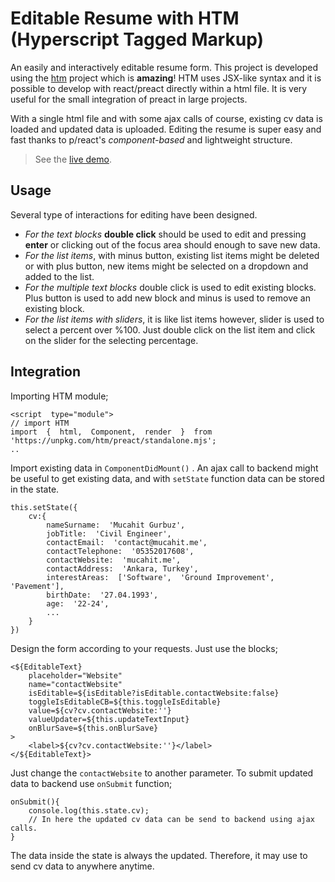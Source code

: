 # Editable Resume with HTM (Hyperscript Tagged Markup)

An easily and interactively editable resume form. This project is developed using the [htm](https://github.com/developit/htm) project which is **amazing**! HTM uses JSX-like syntax and it is possible to develop with react/preact directly within a html file. It is very useful for the small integration of preact in large projects.

With a single html file and with some ajax calls of course, existing cv data is loaded and updated data is uploaded. Editing the resume is super easy and fast thanks to p/react's *component-based* and lightweight structure.

> See the [live demo](https://editable-resume.mucahit.me/).



## Usage
Several type of interactions for editing have been designed.

 - *For the text blocks* **double click** should be used to edit and pressing **enter** or clicking out of the focus area should enough to save new data.
 - *For the list items*, with minus button, existing list items might be deleted or with plus button, new items might be selected on a dropdown and added to the list.
 - *For the multiple text blocks* double click is used to edit existing blocks. Plus button is used to add new block and minus is used to remove an existing block.
 - *For the list items with sliders*, it is like list items however, slider is used to select a percent over %100. Just double click on the list item and click on the slider for the selecting percentage.

## Integration
Importing HTM module;

    <script  type="module">
    // import HTM
    import  {  html,  Component,  render  }  from  'https://unpkg.com/htm/preact/standalone.mjs';
    ..
Import existing data in `ComponentDidMount()` . An ajax call to backend might be useful to get existing data, and with `setState` function data can be stored in the state.

    this.setState({
	    cv:{
		    nameSurname:  'Mucahit Gurbuz',
		    jobTitle:  'Civil Engineer',
		    contactEmail:  'contact@mucahit.me',
		    contactTelephone:  '05352017608',
		    contactWebsite:  'mucahit.me',
		    contactAddress:  'Ankara, Turkey',
		    interestAreas:  ['Software',  'Ground Improvement',  'Pavement'],
		    birthDate:  '27.04.1993',
		    age:  '22-24',
		    ...
		}
	})

Design the form according to your requests. Just use the blocks;

    <${EditableText}
	    placeholder="Website"
	    name="contactWebsite"
	    isEditable=${isEditable?isEditable.contactWebsite:false}
	    toggleIsEditableCB=${this.toggleIsEditable}
	    value=${cv?cv.contactWebsite:''}
	    valueUpdater=${this.updateTextInput}
	    onBlurSave=${this.onBlurSave}
	>
	    <label>${cv?cv.contactWebsite:''}</label>
    </${EditableText}>
Just change the `contactWebsite` to another parameter.
To submit updated data to backend use `onSubmit` function;

    onSubmit(){
	    console.log(this.state.cv);
	    // In here the updated cv data can be send to backend using ajax calls.
	}
The data inside the state is always the updated. Therefore, it may use to send cv data to anywhere anytime.


